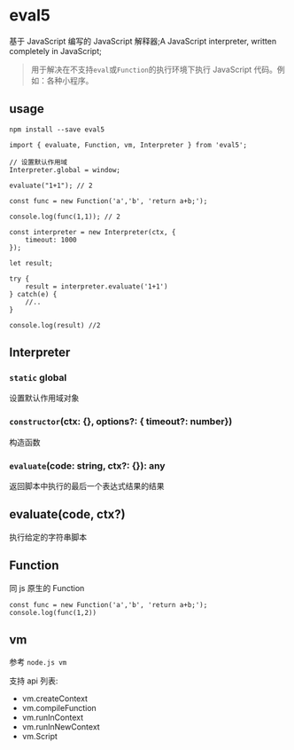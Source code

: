 # eval5

基于 JavaScript 编写的 JavaScript 解释器;A JavaScript interpreter, written completely in JavaScript;

> 用于解决在不支持`eval`或`Function`的执行环境下执行 JavaScript 代码。例如：各种小程序。

## usage

`npm install --save eval5`

```
import { evaluate, Function, vm, Interpreter } from 'eval5';

// 设置默认作用域
Interpreter.global = window;

evaluate("1+1"); // 2

const func = new Function('a','b', 'return a+b;');

console.log(func(1,1)); // 2

const interpreter = new Interpreter(ctx, {
    timeout: 1000
});

let result;

try {
    result = interpreter.evaluate('1+1')
} catch(e) {
    //..
}

console.log(result) //2

```

## Interpreter

### `static` global

设置默认作用域对象

### `constructor`(ctx: {}, options?: { timeout?: number})

构造函数

### `evaluate`(code: string, ctx?: {}): any

返回脚本中执行的最后一个表达式结果的结果

## evaluate(code, ctx?)

执行给定的字符串脚本

## Function

同 js 原生的 Function

```
const func = new Function('a','b', 'return a+b;');
console.log(func(1,2))
```

## vm

参考 `node.js vm`

支持 api 列表:

-   vm.createContext
-   vm.compileFunction
-   vm.runInContext
-   vm.runInNewContext
-   vm.Script
